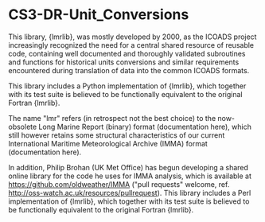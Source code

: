 # CS3-DR-Unit_Conversions

This library, {lmrlib}, was mostly developed by 2000, as the ICOADS project increasingly recognized the need for a central shared resource of reusable code, containing well documented and thoroughly validated subroutines and functions for historical units conversions and similar requirements encountered during translation of data into the common ICOADS formats.

This library includes a Python implementation of {lmrlib}, which together with its test suite is believed to be functionally equivalent to the original Fortran {lmrlib}.

The name "lmr" refers (in retrospect not the best choice) to the now-obsolete Long Marine Report (binary) format (documentation here), which still however retains some structural characteristics of our current International Maritime Meteorological Archive (IMMA) format (documentation here).

In addition, Philip Brohan (UK Met Office) has begun developing a shared online library for the code he uses for IMMA analysis, which is available at https://github.com/oldweather/IMMA ("pull requests" welcome, ref. http://oss-watch.ac.uk/resources/pullrequest). This library includes a Perl implementation of {lmrlib}, which together with its test suite is believed to be functionally equivalent to the original Fortran {lmrlib}.
